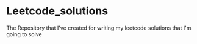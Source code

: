 # Leetcode_solutions
The Repository that I've created for writing my leetcode solutions that I'm going to solve 
